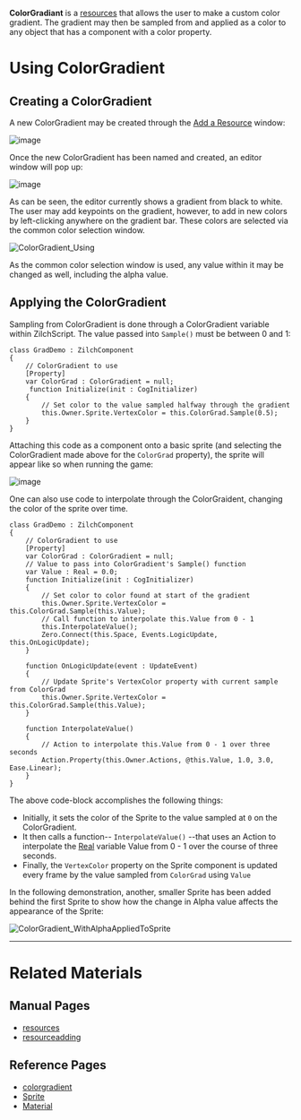 **ColorGradiant** is a [resources](https://github.com/zeroengineteam/ZeroDocs/zero_editor_documentation/zeromanual/architecture/resources.markdown) that allows the user to make a custom color gradient. The gradient may then be sampled from and applied as a color to any object that has a component with a color property.

 # Using ColorGradient
 ## Creating a ColorGradient
A new ColorGradient may be created through the [Add a Resource](https://github.com/zeroengineteam/ZeroDocs/zero_editor_documentation/zeromanual/editor/editorcommands/resourceadding.markdown) window:



![image](https://media.githubusercontent.com/media/zeroengineteam/ZeroFiles/master/doc_files/47008.png)


Once the new ColorGradient has been named and created, an editor window will pop up:



![image](https://media.githubusercontent.com/media/zeroengineteam/ZeroFiles/master/doc_files/47010.png)


As can be seen, the editor currently shows a gradient from black to white. The user may add keypoints on the gradient, however, to add in new colors by left-clicking anywhere on the gradient bar. These colors are selected via the common color selection window.



![ColorGradient_Using](https://media.githubusercontent.com/media/zeroengineteam/ZeroFiles/master/doc_files/47196.gif)


As the common color selection window is used, any value within it may be changed as well, including the alpha value.

 ## Applying the ColorGradient
Sampling from ColorGradient is done through a ColorGradient variable within ZilchScript. The value passed into `Sample()` must be between 0 and 1:

```
class GradDemo : ZilchComponent
{
    // ColorGradient to use
    [Property]
    var ColorGrad : ColorGradient = null;
     function Initialize(init : CogInitializer)
    {
        // Set color to the value sampled halfway through the gradient
        this.Owner.Sprite.VertexColor = this.ColorGrad.Sample(0.5);
    }
}
```


Attaching this code as a component onto a basic sprite (and selecting the ColorGradient made above for the `ColorGrad` property), the sprite will appear like so when running the game:



![image](https://media.githubusercontent.com/media/zeroengineteam/ZeroFiles/master/doc_files/47203.png)


One can also use code to interpolate through the ColorGraident, changing the color of the sprite over time.

```
class GradDemo : ZilchComponent
{
    // ColorGradient to use
    [Property]
    var ColorGrad : ColorGradient = null;
    // Value to pass into ColorGradient's Sample() function
    var Value : Real = 0.0;
    function Initialize(init : CogInitializer)
    {
        // Set color to color found at start of the gradient
        this.Owner.Sprite.VertexColor = this.ColorGrad.Sample(this.Value);
        // Call function to interpolate this.Value from 0 - 1
        this.InterpolateValue();
        Zero.Connect(this.Space, Events.LogicUpdate, this.OnLogicUpdate);
    }
    
    function OnLogicUpdate(event : UpdateEvent)
    {
        // Update Sprite's VertexColor property with current sample from ColorGrad
        this.Owner.Sprite.VertexColor = this.ColorGrad.Sample(this.Value);
    }
    
    function InterpolateValue()
    {
        // Action to interpolate this.Value from 0 - 1 over three seconds
        Action.Property(this.Owner.Actions, @this.Value, 1.0, 3.0, Ease.Linear);
    }
}
```


The above code-block accomplishes the following things:

 - Initially, it sets the color of the Sprite to the value sampled at `0` on the ColorGradient.
 - It then calls a function-- `InterpolateValue()` --that uses an Action to interpolate the [Real](https://github.com/zeroengineteam/ZeroDocs/code_reference/zilch_base_types/real.markdown) variable Value from 0 - 1 over the course of three seconds.
 - Finally, the `VertexColor` property on the Sprite component is updated every frame by the value sampled from `ColorGrad` using `Value`

In the following demonstration, another, smaller Sprite has been added behind the first Sprite to show how the change in Alpha value affects the appearance of the Sprite:



![ColorGradient_WithAlphaAppliedToSprite](https://media.githubusercontent.com/media/zeroengineteam/ZeroFiles/master/doc_files/47215.gif)


---

 # Related Materials
 ## Manual Pages
- [resources](https://github.com/zeroengineteam/ZeroDocs/zero_editor_documentation/zeromanual/architecture/resources.markdown)
- [resourceadding](https://github.com/zeroengineteam/ZeroDocs/zero_editor_documentation/zeromanual/editor/editorcommands/resourceadding.markdown)
 ## Reference Pages
- [colorgradient](https://github.com/zeroengineteam/ZeroDocs/code_reference/class_reference/colorgradient.markdown)
- [Sprite](https://github.com/zeroengineteam/ZeroDocs/code_reference/class_reference/Sprite.markdown) 
- [Material](https://github.com/zeroengineteam/ZeroDocs/code_reference/class_reference/Material.markdown) 

 

 
